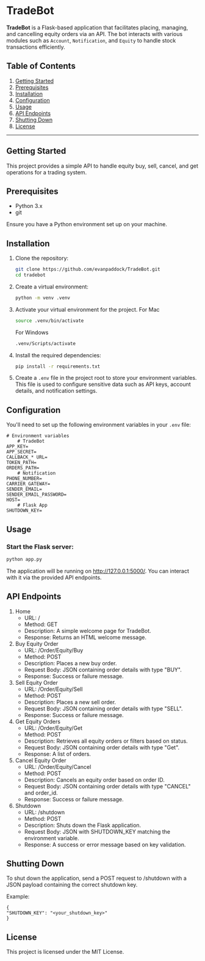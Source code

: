 # TradeBot

**TradeBot** is a Flask-based application that facilitates placing, managing, and cancelling equity orders via an API. The bot interacts with various modules such as `Account`, `Notification`, and `Equity` to handle stock transactions efficiently.

## Table of Contents

1. [Getting Started](#getting-started)
2. [Prerequisites](#prerequisites)
3. [Installation](#installation)
4. [Configuration](#configuration)
5. [Usage](#usage)
6. [API Endpoints](#api-endpoints)
7. [Shutting Down](#shutting-down)
8. [License](#license)

---

## Getting Started

This project provides a simple API to handle equity buy, sell, cancel, and get operations for a trading system.

## Prerequisites

- Python 3.x
- git

Ensure you have a Python environment set up on your machine.

## Installation

1. Clone the repository:

   ```bash
   git clone https://github.com/evanpaddock/TradeBot.git
   cd tradebot
   ```

2. Create a virtual environment:

   ```bash
   python -m venv .venv
   ```

3. Activate your virtual environment for the project.
   For Mac
   ```bash
   source .venv/bin/activate
   ```
   For Windows
   ```bash
   .venv/Scripts/activate
   ```
4. Install the required dependencies:

   ```bash
   pip install -r requirements.txt
   ```

5. Create a `.env` file in the project root to store your environment variables. This file is used to configure sensitive data such as API keys, account details, and notification settings.

## Configuration

You'll need to set up the following environment variables in your `.env` file:

```
# Environment variables
    # TradeBot
APP_KEY=
APP_SECRET=
CALLBACK_* URL=
TOKEN_PATH=
ORDERS_PATH=
    # Notification
PHONE_NUMBER=
CARRIER_GATEWAY=
SENDER_EMAIL=
SENDER_EMAIL_PASSWORD=
HOST=
    # Flask App
SHUTDOWN_KEY=
```

## Usage

### Start the Flask server:

```bash
python app.py
```

The application will be running on http://127.0.0.1:5000/. You can interact with it via the provided API endpoints.

## API Endpoints

1. Home
   - URL: /
   - Method: GET
   - Description: A simple welcome page for TradeBot.
   - Response: Returns an HTML welcome message.
2. Buy Equity Order
   - URL: /Order/Equity/Buy
   - Method: POST
   - Description: Places a new buy order.
   - Request Body: JSON containing order details with type "BUY".
   - Response: Success or failure message.
3. Sell Equity Order
   - URL: /Order/Equity/Sell
   - Method: POST
   - Description: Places a new sell order.
   - Request Body: JSON containing order details with type "SELL".
   - Response: Success or failure message.
4. Get Equity Orders
   - URL: /Order/Equity/Get
   - Method: POST
   - Description: Retrieves all equity orders or filters based on status.
   - Request Body: JSON containing order details with type "Get".
   - Response: A list of orders.
5. Cancel Equity Order
   - URL: /Order/Equity/Cancel
   - Method: POST
   - Description: Cancels an equity order based on order ID.
   - Request Body: JSON containing order details with type "CANCEL" and order_id.
   - Response: Success or failure message.
6. Shutdown
   - URL: /shutdown
   - Method: POST
   - Description: Shuts down the Flask application.
   - Request Body: JSON with SHUTDOWN_KEY matching the environment variable.
   - Response: A success or error message based on key validation.

## Shutting Down

To shut down the application, send a POST request to /shutdown with a JSON payload containing the correct shutdown key.

Example:

```
{
"SHUTDOWN_KEY": "<your_shutdown_key>"
}
```

## License

This project is licensed under the MIT License.
